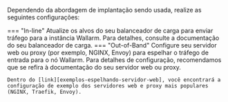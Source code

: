 Dependendo da abordagem de implantação sendo usada, realize as seguintes configurações:

=== "In-line"
    Atualize os alvos do seu balanceador de carga para enviar tráfego para a instância Wallarm. Para detalhes, consulte a documentação do seu balanceador de carga.
=== "Out-of-Band"
    Configure seu servidor web ou proxy (por exemplo, NGINX, Envoy) para espelhar o tráfego de entrada para o nó Wallarm. Para detalhes de configuração, recomendamos que se refira à documentação do seu servidor web ou proxy.

    Dentro do [link][exemplos-espelhando-servidor-web], você encontrará a configuração de exemplo dos servidores web e proxy mais populares (NGINX, Traefik, Envoy).